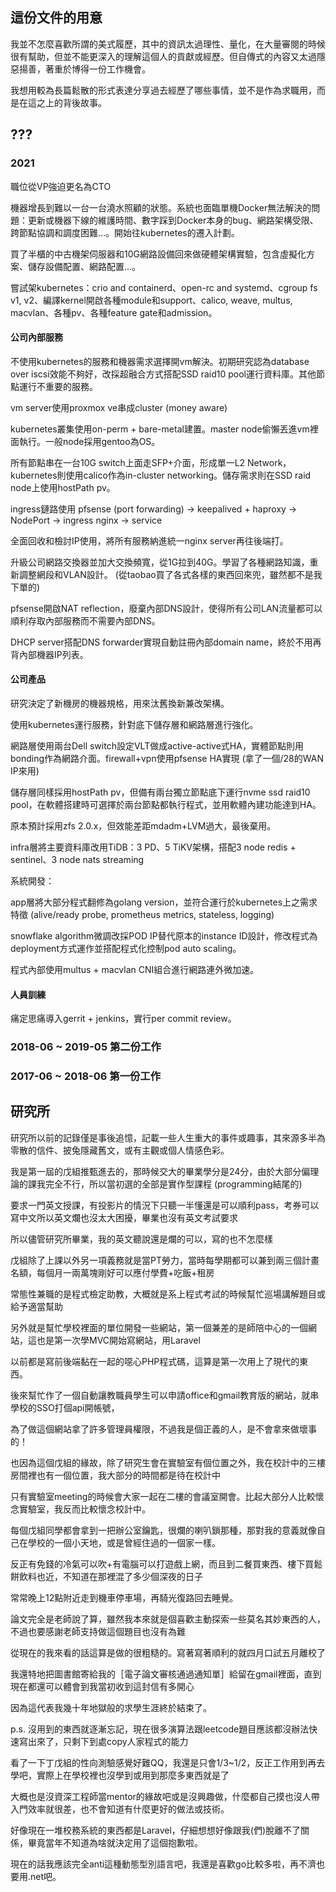 ## 這份文件的用意

我並不怎麼喜歡所謂的美式履歷，其中的資訊太過理性、量化，在大量審閱的時候很有幫助，但並不能更深入的理解這個人的貢獻或經歷。但自傳式的內容又太過隱惡揚善，著重於博得一份工作機會。

我想用較為長篇鬆散的形式表達分享過去經歷了哪些事情，並不是作為求職用，而是在這之上的背後故事。

## ???

### 2021

職位從VP強迫更名為CTO

機器增長到難以一台一台澆水照顧的狀態。系統也面臨單機Docker無法解決的問題：更新或機器下線的維護時間、數字踩到Docker本身的bug、網路架構受限、跨節點協調和調度困難...。開始往kubernetes的遷入計劃。

買了半櫃的中古機架伺服器和10G網路設備回來做硬體架構實驗，包含虛擬化方案、儲存設備配置、網路配置...。

嘗試架kubernetes：crio and containerd、open-rc and systemd、cgroup fs v1, v2、編譯kernel開啟各種module和support、calico, weave, multus, macvlan、各種pv、各種feature gate和admission。

#### 公司內部服務

不使用kubernetes的服務和機器需求選擇開vm解決。初期研究認為database over iscsi效能不夠好，改採超融合方式搭配SSD raid10 pool運行資料庫。其他節點運行不重要的服務。

vm server使用proxmox ve串成cluster (money aware)

kubernetes叢集使用on-perm + bare-metal建置。master node偷懶丟進vm裡面執行。一般node採用gentoo為OS。

所有節點串在一台10G switch上面走SFP+介面，形成單一L2 Network，kubernetes則使用calico作為in-cluster networking。儲存需求則在SSD raid node上使用hostPath pv。

ingress鏈路使用 pfsense (port forwarding) -> keepalived + haproxy -> NodePort -> ingress nginx -> service

全面回收和檢討IP使用，將所有服務納進統一nginx server再往後端打。

升級公司網路交換器並加大交換頻寬，從1G拉到40G。學習了各種網路知識，重新調整網段和VLAN設計。 (從taobao買了各式各樣的東西回來兜，雖然都不是我下單的)

pfsense開啟NAT reflection，廢棄內部DNS設計，使得所有公司LAN流量都可以順利存取內部服務而不需要內部DNS。

DHCP server搭配DNS forwarder實現自動註冊內部domain name，終於不用再背內部機器IP列表。

#### 公司產品

研究決定了新機房的機器規格，用來汰舊換新兼改架構。

使用kubernetes運行服務，針對底下儲存層和網路層進行強化。

網路層使用兩台Dell switch設定VLT做成active-active式HA，實體節點則用bonding作為網路介面。firewall+vpn使用pfsense HA實現 (拿了一個/28的WAN IP來用)

儲存層同樣採用hostPath pv，但備有兩台獨立節點底下運行nvme ssd raid10 pool，在軟體搭建時可選擇於兩台節點都執行程式，並用軟體內建功能達到HA。

原本預計採用zfs 2.0.x，但效能差距mdadm+LVM過大，最後棄用。

infra層將主要資料庫改用TiDB：3 PD、5 TiKV架構，搭配3 node redis + sentinel、3 node nats streaming

系統開發：

app層將大部分程式翻修為golang version，並符合運行於kubernetes上之需求特徵 (alive/ready probe, prometheus metrics, stateless, logging)

snowflake algorithm微調改採POD IP替代原本的instance ID設計，修改程式為deployment方式運作並搭配程式化控制pod auto scaling。

程式內部使用multus + macvlan CNI組合進行網路連外微加速。

#### 人員訓練

痛定思痛導入gerrit + jenkins，實行per commit review。

### 2018-06 ~ 2019-05 第二份工作

### 2017-06 ~ 2018-06 第一份工作

## 研究所 

研究所以前的記錄僅是事後追憶，記載一些人生重大的事件或趣事，其來源多半為零散的信件、披兔隱藏舊文，或有主觀或個人情感色彩。


我是第一屆的戊組推甄進去的，那時候交大的畢業學分是24分，由於大部分偏理論的課我完全不行，所以當初選的全部是實作型課程 (programming結尾的)

要求一門英文授課，有投影片的情況下只聽一半懂還是可以順利pass，考券可以寫中文所以英文爛也沒太大困擾，畢業也沒有英文考試要求

所以儘管研究所畢業，我的英文聽說還是爛的可以，寫的也不怎麼樣


戊組除了上課以外另一項義務就是當PT勞力，當時每學期都可以兼到兩三個計畫名額，每個月一兩萬塊剛好可以應付學費+吃飯+租房

常態性兼職的是程式檢定助教，大概就是系上程式考試的時候幫忙巡場講解題目或給予適當幫助

另外就是幫忙學校裡面的單位開發一些網站，第一個兼差的是師陪中心的一個網站，這也是第一次學MVC開始寫網站，用Laravel

以前都是寫前後端黏在一起的噁心PHP程式碼，這算是第一次用上了現代的東西。

後來幫忙作了一個自動讓教職員學生可以申請office和gmail教育版的網站，就串學校的SSO打個api開帳號，

為了做這個網站拿了許多管理員權限，不過我是個正義的人，是不會拿來做壞事的！


也因為這個戊組的緣故，除了研究生會在實驗室有個位置之外，我在校計中的三樓房間裡也有一個位置，我大部分的時間都是待在校計中

只有實驗室meeting的時候會大家一起在二樓的會議室開會。比起大部分人比較懷念實驗室，我反而比較懷念校計中。

每個戊組同學都會拿到一把辦公室鑰匙，很爛的喇叭鎖那種，那對我的意義就像自己在學校的一個小天地，或是曾經住過的一個家一樣。

反正有免錢的冷氣可以吹+有電腦可以打遊戲上網，而且到二餐買東西、樓下買鬆餅飲料也近，不知道在那裡混了多少個深夜的日子

常常晚上12點附近走到機車停車場，再騎光復路回去睡覺。


論文完全是老師說了算，雖然我本來就是個喜歡主動探索一些莫名其妙東西的人，不過也要感謝老師支持做這個題目也沒有為難

從現在的我來看的話這算是做的很粗糙的。寫著寫著順利的就四月口試五月離校了

我還特地把圖書館寄給我的［電子論文審核通過通知單］給留在gmail裡面，直到現在都還可以體會到我當初收到這封信有多開心

因為這代表我幾十年地獄般的求學生涯終於結束了。


p.s. 沒用到的東西就逐漸忘記，現在很多演算法跟leetcode題目應該都沒辦法快速寫出來了，只剩下到處copy人家程式的能力

看了一下丁戊組的性向測驗感覺好難QQ，我還是只會1/3~1/2，反正工作用到再去學吧，實際上在學校裡也沒學到或用到那麼多東西就是了

大概也是沒資深工程師當mentor的緣故吧或是沒興趣做，什麼都自己摸也沒人帶入門效率就很差，也不會知道有什麼更好的做法或技術。

好像現在一堆校務系統的東西都是Laravel，仔細想想好像跟我(們)脫離不了關係，畢竟當年不知道為啥就決定用了這個抱歉啦。

現在的話我應該完全anti這種動態型別語言吧，我還是喜歡go比較多啦，再不濟也要用.net吧。
